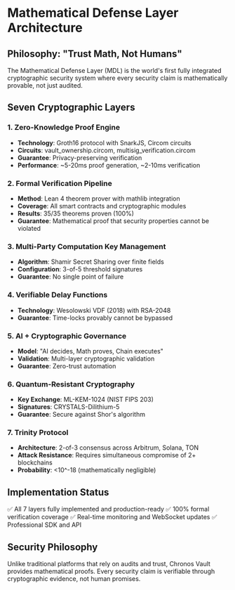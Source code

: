 # Mathematical Defense Layer Architecture

## Philosophy: "Trust Math, Not Humans"

The Mathematical Defense Layer (MDL) is the world's first fully integrated cryptographic security system where every security claim is mathematically provable, not just audited.

## Seven Cryptographic Layers

### 1. Zero-Knowledge Proof Engine
- **Technology**: Groth16 protocol with SnarkJS, Circom circuits
- **Circuits**: vault_ownership.circom, multisig_verification.circom
- **Guarantee**: Privacy-preserving verification
- **Performance**: ~5-20ms proof generation, ~2-10ms verification

### 2. Formal Verification Pipeline
- **Method**: Lean 4 theorem prover with mathlib integration
- **Coverage**: All smart contracts and cryptographic modules
- **Results**: 35/35 theorems proven (100%)
- **Guarantee**: Mathematical proof that security properties cannot be violated

### 3. Multi-Party Computation Key Management
- **Algorithm**: Shamir Secret Sharing over finite fields
- **Configuration**: 3-of-5 threshold signatures
- **Guarantee**: No single point of failure

### 4. Verifiable Delay Functions
- **Technology**: Wesolowski VDF (2018) with RSA-2048
- **Guarantee**: Time-locks provably cannot be bypassed

### 5. AI + Cryptographic Governance
- **Model**: "AI decides, Math proves, Chain executes"
- **Validation**: Multi-layer cryptographic validation
- **Guarantee**: Zero-trust automation

### 6. Quantum-Resistant Cryptography
- **Key Exchange**: ML-KEM-1024 (NIST FIPS 203)
- **Signatures**: CRYSTALS-Dilithium-5
- **Guarantee**: Secure against Shor's algorithm

### 7. Trinity Protocol
- **Architecture**: 2-of-3 consensus across Arbitrum, Solana, TON
- **Attack Resistance**: Requires simultaneous compromise of 2+ blockchains
- **Probability**: <10^-18 (mathematically negligible)

## Implementation Status

✅ All 7 layers fully implemented and production-ready
✅ 100% formal verification coverage
✅ Real-time monitoring and WebSocket updates
✅ Professional SDK and API

## Security Philosophy

Unlike traditional platforms that rely on audits and trust, Chronos Vault provides mathematical proofs. Every security claim is verifiable through cryptographic evidence, not human promises.
